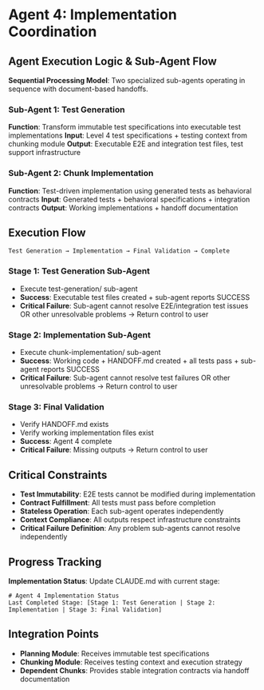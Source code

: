 # Agent 4: Implementation Coordination

## Agent Execution Logic & Sub-Agent Flow

**Sequential Processing Model**: Two specialized sub-agents operating in sequence with document-based handoffs.

### Sub-Agent 1: Test Generation
**Function**: Transform immutable test specifications into executable test implementations
**Input**: Level 4 test specifications + testing context from chunking module
**Output**: Executable E2E and integration test files, test support infrastructure

### Sub-Agent 2: Chunk Implementation  
**Function**: Test-driven implementation using generated tests as behavioral contracts
**Input**: Generated tests + behavioral specifications + integration contracts
**Output**: Working implementations + handoff documentation

## Execution Flow

```
Test Generation → Implementation → Final Validation → Complete
```

### Stage 1: Test Generation Sub-Agent
- Execute test-generation/ sub-agent
- **Success**: Executable test files created + sub-agent reports SUCCESS
- **Critical Failure**: Sub-agent cannot resolve E2E/integration test issues OR other unresolvable problems → Return control to user

### Stage 2: Implementation Sub-Agent
- Execute chunk-implementation/ sub-agent  
- **Success**: Working code + HANDOFF.md created + all tests pass + sub-agent reports SUCCESS
- **Critical Failure**: Sub-agent cannot resolve test failures OR other unresolvable problems → Return control to user

### Stage 3: Final Validation
- Verify HANDOFF.md exists
- Verify working implementation files exist
- **Success**: Agent 4 complete
- **Critical Failure**: Missing outputs → Return control to user

## Critical Constraints

- **Test Immutability**: E2E tests cannot be modified during implementation
- **Contract Fulfillment**: All tests must pass before completion
- **Stateless Operation**: Each sub-agent operates independently
- **Context Compliance**: All outputs respect infrastructure constraints
- **Critical Failure Definition**: Any problem sub-agents cannot resolve independently

## Progress Tracking

**Implementation Status**: Update CLAUDE.md with current stage:
```
# Agent 4 Implementation Status
Last Completed Stage: [Stage 1: Test Generation | Stage 2: Implementation | Stage 3: Final Validation]
```

## Integration Points

- **Planning Module**: Receives immutable test specifications
- **Chunking Module**: Receives testing context and execution strategy
- **Dependent Chunks**: Provides stable integration contracts via handoff documentation
